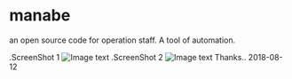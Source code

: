 # manabe
an open source code for operation staff. A tool of automation.
 
 .ScreenShot 1
 ![Image text](https://raw.githubusercontent.com/aguncn/manabe/master/img/manabe-demo-9.png)
 .ScreenShot 2
 ![Image text](https://raw.githubusercontent.com/aguncn/manabe/master/img/manabe-demo-1.png)
Thanks..
2018-08-12 
